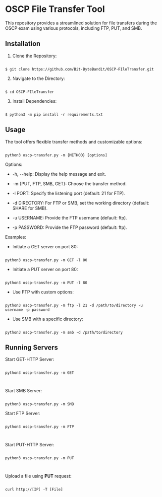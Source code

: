 # OSCP File Transfer Tool

  

This repository provides a streamlined solution for file transfers during the OSCP exam using various protocols, including FTP, PUT, and SMB.

  

## Installation

  

1. Clone the Repository:

```

$ git clone https://github.com/Bit-ByteBandit/OSCP-FIleTransfer.git

```

2. Navigate to the Directory:

```

$ cd OSCP-FIleTransfer

```

3. Install Dependencies:

```

$ python3 -m pip install -r requirements.txt

```

## Usage

  

The tool offers flexible transfer methods and customizable options:

```

python3 oscp-transfer.py -m {METHOD} [options]

```

Options:

  

- -h, --help: Display the help message and exit.

- -m {PUT, FTP, SMB, GET}: Choose the transfer method.

- -l PORT: Specify the listening port (default: 21 for FTP).

- -d DIRECTORY: For FTP or SMB, set the working directory (default: SHARE for SMB).

- -u USERNAME: Provide the FTP username (default: ftp).

- -p PASSWORD: Provide the FTP password (default: ftp).

  

Examples:

  

- Initiate a GET server on port 80:

```

python3 oscp-transfer.py -m GET -l 80

```

- Initiate a PUT server on port 80:

```

python3 oscp-transfer.py -m PUT -l 80

```

- Use FTP with custom options:

```

python3 oscp-transfer.py -m ftp -l 21 -d /path/to/directory -u username -p password

```

- Use SMB with a specific directory:

```

python3 oscp-transfer.py -m smb -d /path/to/directory

```

## Running Servers

  

Start GET-HTTP Server:

```

python3 oscp-transfer.py -m GET

  

```

Start SMB Server:

```

python3 oscp-transfer.py -m SMB

```

Start FTP Server:

```

python3 oscp-transfer.py -m FTP

  

```

  

Start PUT-HTTP Server:

  

```

python3 oscp-transfer.py -m PUT

  

```

Upload a file using **PUT** request:

```

curl http://[IP] -T [File]

```
